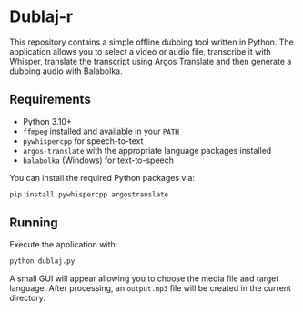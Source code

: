# Dublaj-r

This repository contains a simple offline dubbing tool written in Python. The application allows you to select a video or audio file, transcribe it with Whisper, translate the transcript using Argos Translate and then generate a dubbing audio with Balabolka.

## Requirements
- Python 3.10+
- `ffmpeg` installed and available in your `PATH`
- `pywhispercpp` for speech-to-text
- `argos-translate` with the appropriate language packages installed
- `balabolka` (Windows) for text-to-speech

You can install the required Python packages via:

```bash
pip install pywhispercpp argostranslate
```

## Running
Execute the application with:

```bash
python dublaj.py
```

A small GUI will appear allowing you to choose the media file and target language. After processing, an `output.mp3` file will be created in the current directory.
